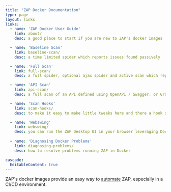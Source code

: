 ```yaml
---
title: "ZAP Docker Documentation"
type: page
layout: links
links:
  - name: 'ZAP Docker User Guide'
    link: about/
    desc: a good place to start if you are new to ZAP's docker images

  - name: 'Baseline Scan'
    link: baseline-scan/
    desc: a time limited spider which reports issues found passively

  - name: 'Full Scan'
    link: full-scan/
    desc: a full spider, optional ajax spider and active scan which reports issues found actively and passively

  - name: 'API Scan'
    link: api-scan/
    desc: a full scan of an API defined using OpenAPI / Swagger, or GraphQL (post 2.9.0)

  - name: 'Scan Hooks'
    link: scan-hooks/
    desc: to make it easy to make little tweaks here and there a hook system is in place to assist you with the packaged scans

  - name: 'Webswing'
    link: webswing/
    desc: you can run the ZAP Desktop UI in your browser leveraging Docker and Webswing
    
  - name: 'Diagnosing Docker Problems'
    link: diagnosing-problems/
    desc: how to resolve problems running ZAP in Docker

cascade:
  EditableContent: true
---
```


ZAP's docker images provide an easy way to [automate](/docs/automate/) ZAP, especially in a CI/CD environment.

